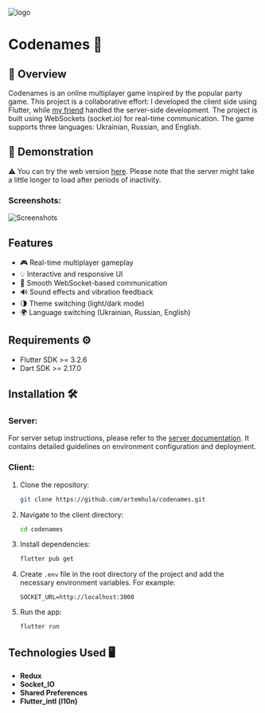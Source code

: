 ![logo](https://github.com/user-attachments/assets/5d65cf56-52ca-4f25-9b3d-44f1bf902b88)
# Codenames 🎯

## 🔎 Overview
Codenames is an online multiplayer game inspired by the popular party game. This project is a collaborative effort: I developed the client side using Flutter, while [my friend](https://github.com/AlexShatokhin) handled the server-side development. The project is built using WebSockets (socket.io) for real-time communication. The game supports three languages: Ukrainian, Russian, and English.

## 🚀 Demonstration
⚠️ You can try the web version [here](https://artemhula.github.io/codenames_web_demo/). Please note that the server might take a little longer to load after periods of inactivity. 

### Screenshots:
![Screenshots](https://github.com/user-attachments/assets/f696327e-1d2f-49a9-8d63-efba70bb692a)

## Features
- 🎮 Real-time multiplayer gameplay
- 💡 Interactive and responsive UI
- 🔗 Smooth WebSocket-based communication
- 🔊 Sound effects and vibration feedback
- 🌗 Theme switching (light/dark mode)
- 🌍 Language switching (Ukrainian, Russian, English)

## Requirements ⚙️
- Flutter SDK >= 3.2.6
- Dart SDK >= 2.17.0

## Installation 🛠️
### Server:
For server setup instructions, please refer to the [server documentation](https://github.com/AlexShatokhin/webSocketForCodenames). It contains detailed guidelines on environment configuration and deployment.

### Client:
1. Clone the repository:
   ```bash
   git clone https://github.com/artemhula/codenames.git
   ```
2. Navigate to the client directory:
   ```bash
   cd codenames
   ```
3. Install dependencies:
   ```bash
   flutter pub get
   ```
4. Create `.env` file in the root directory of the project and add the necessary environment variables. For example:
   ```
   SOCKET_URL=http://localhost:3000
   ```
5. Run the app:
   ```bash
   flutter run
   ```

## Technologies Used 🖥️
- **Redux**
- **Socket_IO**
- **Shared Preferences**
- **Flutter_intl (l10n)**
